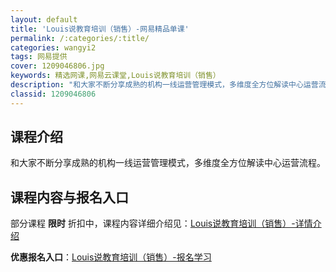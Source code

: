 ```yaml
---
layout: default
title: 'Louis说教育培训（销售）-网易精品单课'
permalink: /:categories/:title/
categories: wangyi2
tags: 网易提供
cover: 1209046806.jpg
keywords: 精选网课,网易云课堂,Louis说教育培训（销售）
description: "和大家不断分享成熟的机构一线运营管理模式，多维度全方位解读中心运营流程。Louis说教育培训（销售）"
classid: 1209046806
---
```


## 课程介绍

和大家不断分享成熟的机构一线运营管理模式，多维度全方位解读中心运营流程。

## 课程内容与报名入口

部分课程 **限时** 折扣中，课程内容详细介绍见：[Louis说教育培训（销售）-详情介绍](https://study.163.com/course/introduction/1209046806.htm?share=1&shareId=1025206652&utm_campaign=share&utm_medium=iphoneShare&utm_source=&utm_u=1025206652)

**优惠报名入口**：[Louis说教育培训（销售）-报名学习](https://study.163.com/course/introduction/1209046806.htm?share=1&shareId=1025206652&utm_campaign=share&utm_medium=iphoneShare&utm_source=&utm_u=1025206652)


